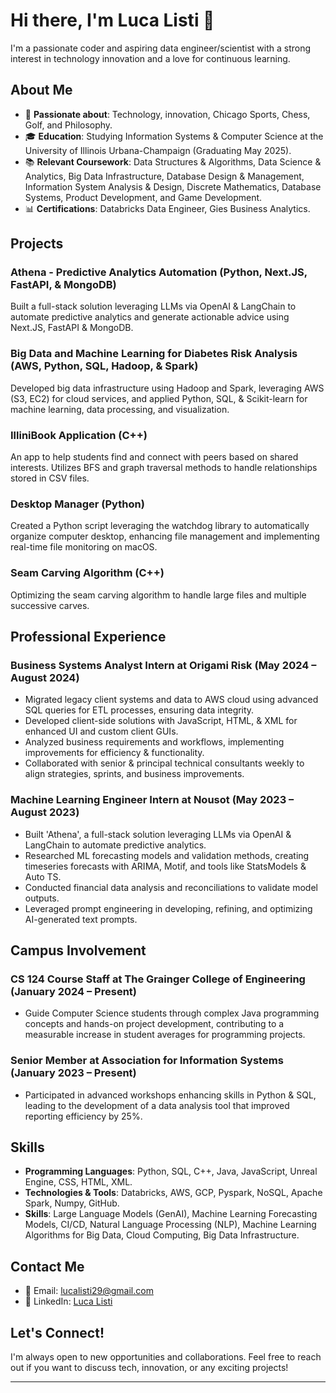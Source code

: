 # Hi there, I'm Luca Listi 👋

I'm a passionate coder and aspiring data engineer/scientist with a strong interest in technology innovation and a love for continuous learning. 

## About Me

- 🌟 **Passionate about**: Technology, innovation, Chicago Sports, Chess, Golf, and Philosophy.
- 🎓 **Education**: Studying Information Systems & Computer Science at the University of Illinois Urbana-Champaign (Graduating May 2025).
- 📚 **Relevant Coursework**: Data Structures & Algorithms, Data Science & Analytics, Big Data Infrastructure, Database Design & Management, Information System Analysis & Design, Discrete Mathematics, Database Systems, Product Development, and Game Development.
- 📊 **Certifications**: Databricks Data Engineer, Gies Business Analytics.

## Projects

### Athena - Predictive Analytics Automation (Python, Next.JS, FastAPI, & MongoDB)
Built a full-stack solution leveraging LLMs via OpenAI & LangChain to automate predictive analytics and generate actionable advice using Next.JS, FastAPI & MongoDB.

### Big Data and Machine Learning for Diabetes Risk Analysis (AWS, Python, SQL, Hadoop, & Spark)
Developed big data infrastructure using Hadoop and Spark, leveraging AWS (S3, EC2) for cloud services, and applied Python, SQL, & Scikit-learn for machine learning, data processing, and visualization.

### IlliniBook Application (C++)
An app to help students find and connect with peers based on shared interests. Utilizes BFS and graph traversal methods to handle relationships stored in CSV files.

### Desktop Manager (Python)
Created a Python script leveraging the watchdog library to automatically organize computer desktop, enhancing file management and implementing real-time file monitoring on macOS.

### Seam Carving Algorithm (C++)
Optimizing the seam carving algorithm to handle large files and multiple successive carves.

## Professional Experience

### Business Systems Analyst Intern at Origami Risk (May 2024 – August 2024)
- Migrated legacy client systems and data to AWS cloud using advanced SQL queries for ETL processes, ensuring data integrity.
- Developed client-side solutions with JavaScript, HTML, & XML for enhanced UI and custom client GUIs.
- Analyzed business requirements and workflows, implementing improvements for efficiency & functionality.
- Collaborated with senior & principal technical consultants weekly to align strategies, sprints, and business improvements.

### Machine Learning Engineer Intern at Nousot (May 2023 – August 2023)
- Built 'Athena', a full-stack solution leveraging LLMs via OpenAI & LangChain to automate predictive analytics.
- Researched ML forecasting models and validation methods, creating timeseries forecasts with ARIMA, Motif, and tools like StatsModels & Auto TS.
- Conducted financial data analysis and reconciliations to validate model outputs.
- Leveraged prompt engineering in developing, refining, and optimizing AI-generated text prompts.

## Campus Involvement

### CS 124 Course Staff at The Grainger College of Engineering (January 2024 – Present)
- Guide Computer Science students through complex Java programming concepts and hands-on project development, contributing to a measurable increase in student averages for programming projects.

### Senior Member at Association for Information Systems (January 2023 – Present)
- Participated in advanced workshops enhancing skills in Python & SQL, leading to the development of a data analysis tool that improved reporting efficiency by 25%.

## Skills

- **Programming Languages**: Python, SQL, C++, Java, JavaScript, Unreal Engine, CSS, HTML, XML.
- **Technologies & Tools**: Databricks, AWS, GCP, Pyspark, NoSQL, Apache Spark, Numpy, GitHub.
- **Skills**: Large Language Models (GenAI), Machine Learning Forecasting Models, CI/CD, Natural Language Processing (NLP), Machine Learning Algorithms for Big Data, Cloud Computing, Big Data Infrastructure.

## Contact Me

- 📧 Email: [lucalisti29@gmail.com](mailto:lucalisti29@gmail.com)
- 💼 LinkedIn: [Luca Listi](https://www.linkedin.com/in/luca-listi-9b2374173/)


## Let's Connect!

I'm always open to new opportunities and collaborations. Feel free to reach out if you want to discuss tech, innovation, or any exciting projects!

---
